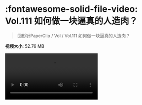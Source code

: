 # :fontawesome-solid-file-video: Vol.111 如何做一块逼真的人造肉？

> 回形针PaperClip / Vol / Vol.111 如何做一块逼真的人造肉？

**视频大小**: 52.76 MB

<div class="video"><video src="https://file.hsyhx.top/archive/PaperClip/Vol/111.mp4" controls preload>🤔 您的浏览器不支持 video 标签</video></div>
